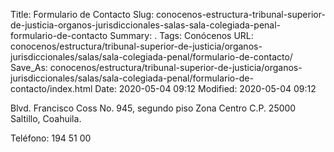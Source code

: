 Title: Formulario de Contacto
Slug: conocenos-estructura-tribunal-superior-de-justicia-organos-jurisdiccionales-salas-sala-colegiada-penal-formulario-de-contacto
Summary: .
Tags: Conócenos
URL: conocenos/estructura/tribunal-superior-de-justicia/organos-jurisdiccionales/salas/sala-colegiada-penal/formulario-de-contacto/
Save_As: conocenos/estructura/tribunal-superior-de-justicia/organos-jurisdiccionales/salas/sala-colegiada-penal/formulario-de-contacto/index.html
Date: 2020-05-04 09:12
Modified: 2020-05-04 09:12



Blvd. Francisco Coss No. 945, segundo piso
Zona Centro
C.P. 25000
Saltillo, Coahuila.

Teléfono: 194 51 00



